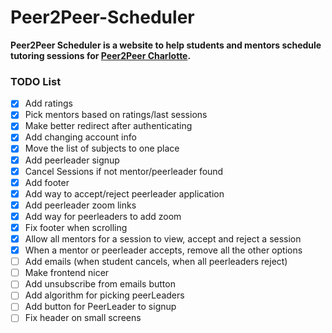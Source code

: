# Peer2Peer-Scheduler
**Peer2Peer Scheduler is a website to help students and mentors schedule tutoring sessions for [Peer2Peer Charlotte](https://peer2peercharlotte.weebly.com/).**

### TODO List
 - [x] Add ratings
 - [x] Pick mentors based on ratings/last sessions
 - [x] Make better redirect after authenticating
 - [x] Add changing account info
 - [x] Move the list of subjects to one place
 - [x] Add peerleader signup
 - [x] Cancel Sessions if not mentor/peerleader found
 - [x] Add footer
 - [x] Add way to accept/reject peerleader application
 - [x] Add peerleader zoom links
 - [x] Add way for peerleaders to add zoom
 - [x] Fix footer when scrolling
 - [x] Allow all mentors for a session to view, accept and reject a session
 - [x] When a mentor or peerleader accepts, remove all the other options
 - [ ] Add emails (when student cancels, when all peerleaders reject)
 - [ ] Make frontend nicer
 - [ ] Add unsubscribe from emails button
 - [ ] Add algorithm for picking peerLeaders
 - [ ] Add button for PeerLeader to signup
 - [ ] Fix header on small screens

